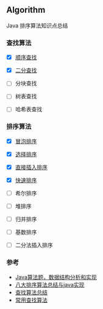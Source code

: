 ## Algorithm
Java 排序算法知识点总结

### 查找算法

- [x] [顺序查找](Markdown/Search/顺序查找.md)
- [x] [二分查找](Markdown/Search/二分查找.md)
- [ ] 分块查找
- [ ] 树表查找
- [ ] 哈希表查找




### 排序算法

- [x] [冒泡排序](Markdown/Sort/冒泡排序.md)
- [x] [选择排序](Markdown/Sort/选择排序.md)
- [x] [直接插入排序](Markdown/Sort/直接插入排序.md)
- [x] [快速排序](Markdown/Sort/快速排序.md)
- [ ] 希尔排序
- [ ] 堆排序
- [ ] 归并排序
- [ ] 基数排序
- [ ] 二分法插入排序




### 参考
- [Java算法题，数据结构分析和实现](https://github.com/junicorn/Algorithm)
- [八大排序算法总结与java实现](https://github.com/iTimeTraveler/SortAlgorithms)
- [查找算法总结](https://www.zybuluo.com/guoxs/note/369750)
- [常用查找算法](http://codingxiaxw.cn/2017/01/14/66-leetcode-find/)




